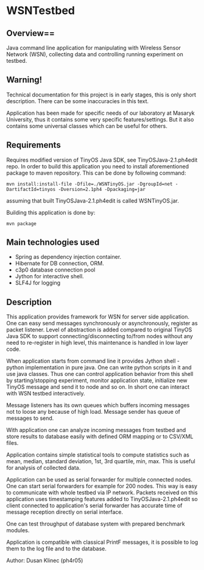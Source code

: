WSNTestbed
==========


## Overview==

Java command line application for manipulating with Wireless Sensor Network (WSN), collecting data
and controlling running experiment on testbed.

## Warning!
Technical documentation for this project is in early stages, this is only short
description. There can be some inaccuracies in this text.

Application has been made for specific needs of our laboratory at Masaryk University,
thus it contains some very specific features/settings. But it also contains some 
universal classes which can be useful for others. 

## Requirements
Requires modified version of TinyOS Java SDK, see TinyOSJava-2.1.ph4edit repo.
In order to build this application you need to install aforementioned package
to maven repository. This can be done by following command:

    mvn install:install-file -Dfile=./WSNTinyOS.jar -DgroupId=net -DartifactId=tinyos -Dversion=2.1ph4 -Dpackaging=jar

assuming that built TinyOSJava-2.1.ph4edit is called WSNTinyOS.jar.

Building this application is done by:

    mvn package

## Main technologies used 
* Spring as dependency injection container.
* Hibernate for DB connection, ORM.
* c3p0 database connection pool
* Jython for interactive shell.
* SLF4J for logging


## Description
This application provides framework for WSN for server side application. One can easy 
send messages synchronously or asynchronously, register as packet listener. Level of
abstraction is added compared to original TinyOS Java SDK to support connecting/disconnecting
to/from nodes without any need to re-register in high level, this maintenance is handled
in low layer code. 

When application starts from command line it provides Jython shell - python implementation
in pure java. One can write python scripts in it and use java classes. Thus one can
control application behavior from this shell by starting/stopping experiment, 
monitor application state, initialize new TinyOS message and send it to node and so on.
In short one can interact with WSN testbed interactively. 

Message listeners has its own queues which buffers incoming messages not to loose any
because of high load. Message sender has queue of messages to send.

With application one can analyze incoming messages from testbed and store results
to database easily with defined ORM mapping or to CSV/XML files. 

Application contains simple statistical tools to compute statistics such as mean, 
median, standard deviation, 1st, 3rd quartile, min, max. This is useful for analysis
of collected data. 

Application can be used as serial forwarder for multiple connected nodes. One can 
start serial forwarders for example for 200 nodes. This way is easy to communicate
with whole testbed via IP network. Packets received on this application uses 
timestamping features added to TinyOSJava-2.1.ph4edit so client connected to 
application's serial forwarder has accurate time of message reception directly 
on serial interface.

One can test throughput of database system with prepared benchmark modules.

Application is compatible with classical PrintF messages, it is possible to log them
to the log file and to the database. 

Author: Dusan Klinec (ph4r05)